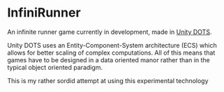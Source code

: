 # InfiniRunner
An infinite runner game currently in development, made in [Unity DOTS](https://unity.com/dots).

Unity DOTS uses an Entity-Component-System architecture (ECS) which allows for better scaling of complex computations. All of this means that games have to be designed in a data oriented manor rather than in the typical object oriented paradigm.

This is my rather sordid attempt at using this experimental technology
